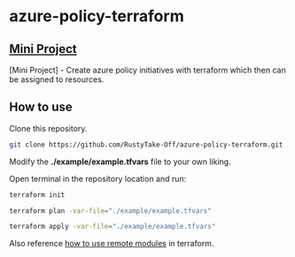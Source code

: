 # azure-policy-terraform

## [Mini Project](https://github.com/RustyTake-Off/projects)

[Mini Project] - Create azure policy initiatives with terraform which then can be assigned to resources.

## How to use

Clone this repository.

```bash
git clone https://github.com/RustyTake-Off/azure-policy-terraform.git
```

Modify the <b>./example/example.tfvars</b> file to your own liking.

Open terminal in the repository location and run:

```bash
terraform init
```

```bash
terraform plan -var-file="./example/example.tfvars"
```

```bash
terraform apply -var-file="./example/example.tfvars"
```

Also reference [how to use remote modules](https://developer.hashicorp.com/terraform/language/modules/sources) in terraform.
